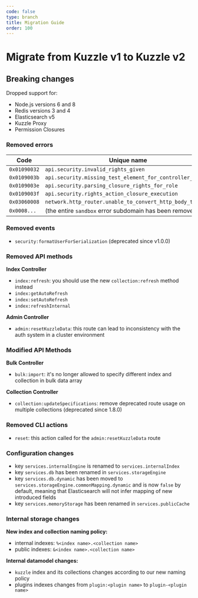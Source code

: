 ```yaml
---
code: false
type: branch
title: Migration Guide
order: 100
---
```


# Migrate from Kuzzle v1 to Kuzzle v2

## Breaking changes

Dropped support for:
  - Node.js versions 6 and 8
  - Redis versions 3 and 4
  - Elasticsearch v5 
  - Kuzzle Proxy 
  - Permission Closures

### Removed errors

| Code | Unique name |
|------|-------------|
| `0x01090032` | `api.security.invalid_rights_given` |
| `0x0109003b` | `api.security.missing_test_element_for_controller_action` |
| `0x0109003e` | `api.security.parsing_closure_rights_for_role` |
| `0x0109003f` | `api.security.rights_action_closure_execution` |
| `0x03060008` | `network.http_router.unable_to_convert_http_body_to_json` |
| `0x0008...` | (the entire `sandbox` error subdomain has been removed) |

### Removed events

  - `security:formatUserForSerialization` (deprecated since v1.0.0)

### Removed API methods

**Index Controller**

  - `index:refresh`: you should use the new `collection:refresh` method instead
  - `index:getAutoRefresh`
  - `index:setAutoRefresh`
  - `index:refreshInternal`

**Admin Controller**

  - `admin:resetKuzzleData`: this route can lead to inconsistency with the auth system in a cluster environment

### Modified API Methods

**Bulk Controller**

  - `bulk:import`: it's no longer allowed to specify different index and collection in bulk data array

**Collection Controller**

  - `collection:updateSpecifications`: remove deprecated route usage on multiple collections (deprecated since 1.8.0)

### Removed CLI actions

  - `reset`: this action called for the `admin:resetKuzzleData` route

### Configuration changes

  - key `services.internalEngine` is renamed to `services.internalIndex`
  - key `services.db` has been renamed in `services.storageEngine`
  - key `services.db.dynamic` has been moved to `services.storageEngine.commonMapping.dynamic` and is now `false` by default, meaning that Elasticsearch will not infer mapping of new introduced fields
  - key `services.memoryStorage` has been renamed in `services.publicCache`

### Internal storage changes

**New index and collection naming policy:**

 - internal indexes: `%<index name>.<collection name>`
 - public indexes: `&<index name>.<collection name>`

**Internal datamodel changes:**

  - `kuzzle` index and its collections changes according to our new naming policy
  - plugins indexes changes from `plugin:<plugin name>` to `plugin-<plugin name>`
